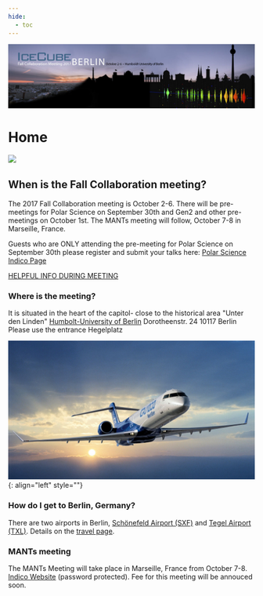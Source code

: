 ```yaml
---
hide:
  - toc
---
```


![2017 Fall Collaboration Meeting](Final-IceCubeCollabBerlin_web-header%20%281%29.jpg)


# Home


![ ](Regierungsviertel_Reichstag_und_Paul_Löbbe_Haus_c_Pierre_Adenis.jpg)

## When is the Fall Collaboration meeting?

The 2017 Fall Collaboration meeting is October 2-6.
There will be pre-meetings for Polar Science on September 30th and Gen2 and other pre-meetings on October 1st.
The MANTs meeting will follow, October 7-8 in Marseille, France.
 
Guests who are ONLY attending the pre-meeting for Polar Science on September 30th please register and submit your talks here: [Polar Science Indico Page](https://events.icecube.wisc.edu/conferenceDisplay.py?ovw=True&confId=97)

[HELPFUL INFO DURING MEETING](https://drive.google.com/file/d/0B5115p0r4kMxQW8zNTV4NmtyZFE/view?usp=sharing)

### Where is the meeting?

It is situated in the heart of the capitol- close to the historical area "Unter den Linden"
[Humbolt-University of Berlin](https://www.hu-berlin.de/en/about/campus/campus-mitte/sites/dorotheenstrasse-24/dorotheenstrasse-24-universitaetsgebaeude-am-hegelplatz?set_language=en)
Dorotheenstr. 24
10117 Berlin
Please use the entrance Hegelplatz

![ ](plane.jpg){: align="left" style=""}

### How do I get to Berlin, Germany?

There are two airports in Berlin, [Schönefeld Airport (SXF)](http://www.berlin-airport.de/en/travellers-sxf/index.php) and [Tegel Airport (TXL)](http://www.berlin-airport.de/en/travellers-txl/index.php). Details on the [travel page](travel.md). 

### MANTs meeting

The MANTs Meeting will take place in Marseille, France from October 7-8. [Indico Website](https://indico.cern.ch/event/661120/overview) (password protected). Fee for this meeting will be annouced soon.
